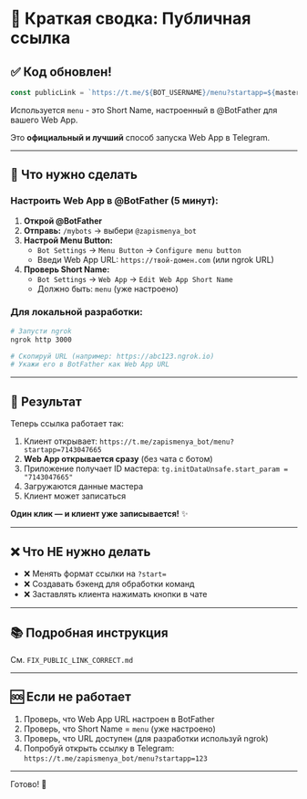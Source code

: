 # 📌 Краткая сводка: Публичная ссылка

## ✅ Код обновлен!

```typescript
const publicLink = `https://t.me/${BOT_USERNAME}/menu?startapp=${masterId}`;
```

Используется `menu` - это Short Name, настроенный в @BotFather для вашего Web App.

Это **официальный и лучший** способ запуска Web App в Telegram.

---

## 🔧 Что нужно сделать

### Настроить Web App в @BotFather (5 минут):

1. **Открой @BotFather**
2. **Отправь:** `/mybots` → выбери `@zapismenya_bot`
3. **Настрой Menu Button:**
   - `Bot Settings` → `Menu Button` → `Configure menu button`
   - Введи Web App URL: `https://твой-домен.com` (или ngrok URL)
4. **Проверь Short Name:**
   - `Bot Settings` → `Web App` → `Edit Web App Short Name`
   - Должно быть: `menu` (уже настроено)

### Для локальной разработки:

```bash
# Запусти ngrok
ngrok http 3000

# Скопируй URL (например: https://abc123.ngrok.io)
# Укажи его в BotFather как Web App URL
```

---

## 🎯 Результат

Теперь ссылка работает так:

1. Клиент открывает: `https://t.me/zapismenya_bot/menu?startapp=7143047665`
2. **Web App открывается сразу** (без чата с ботом)
3. Приложение получает ID мастера: `tg.initDataUnsafe.start_param = "7143047665"`
4. Загружаются данные мастера
5. Клиент может записаться

**Один клик — и клиент уже записывается!** ✨

---

## ❌ Что НЕ нужно делать

- ❌ Менять формат ссылки на `?start=`
- ❌ Создавать бэкенд для обработки команд
- ❌ Заставлять клиента нажимать кнопки в чате

---

## 📚 Подробная инструкция

См. `FIX_PUBLIC_LINK_CORRECT.md`

---

## 🆘 Если не работает

1. Проверь, что Web App URL настроен в BotFather
2. Проверь, что Short Name = `menu` (уже настроено)
3. Проверь, что URL доступен (для разработки используй ngrok)
4. Попробуй открыть ссылку в Telegram: `https://t.me/zapismenya_bot/menu?startapp=123`

---

Готово! 🚀
